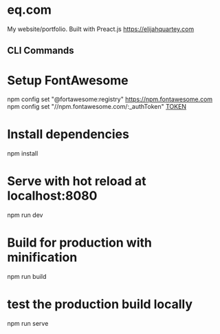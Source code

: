 # eq.com

My website/portfolio. Built with Preact.js
https://elijahquartey.com

## CLI Commands

# Setup FontAwesome

npm config set "@fortawesome:registry" https://npm.fontawesome.com
npm config set "//npm.fontawesome.com/:\_authToken" [TOKEN](https://fontawesome.com/how-to-use/js-component-packages)

# Install dependencies

npm install

# Serve with hot reload at localhost:8080

npm run dev

# Build for production with minification

npm run build

# test the production build locally

npm run serve
